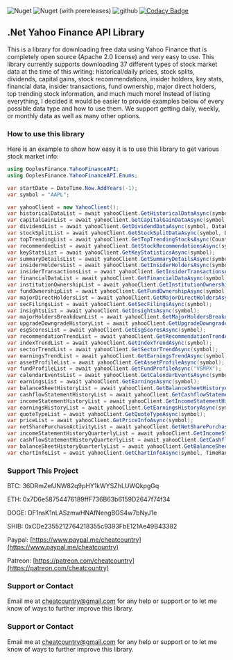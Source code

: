 ![Nuget](https://img.shields.io/nuget/dt/OoplesFinance.YahooFinanceAPI?style=plastic)
![Nuget (with prereleases)](https://img.shields.io/nuget/vpre/OoplesFinance.YahooFinanceAPI?style=plastic)
![github](https://img.shields.io/github/license/ooples/OoplesFinance.YahooFinanceAPI?style=plastic)
[![Codacy Badge](https://api.codacy.com/project/badge/Grade/147ed8075c6048ffb3b335b445e83738)](https://app.codacy.com/gh/ooples/OoplesFinance.YahooFinanceAPI?utm_source=github.com&utm_medium=referral&utm_content=ooples/OoplesFinance.YahooFinanceAPI&utm_campaign=Badge_Grade_Settings)

## .Net Yahoo Finance API Library

This is a library for downloading free data using Yahoo Finance that is completely open source (Apache 2.0 license) and very easy to use. 
This library currently supports downloading 37 different types of stock market data at the time of this writing: 
historical/daily prices, stock splits, dividends, capital gains, stock recommendations, insider holders, key stats, financial data, 
insider transactions, fund ownership, major direct holders, top trending stock information, and much much more! 
Instead of listing everything, I decided it would be easier to provide examples below of every possible data type and how to use them. 
We support getting daily, weekly, or monthly data as well as many other options.


### How to use this library

Here is an example to show how easy it is to use this library to get various stock market info:

```cs
using OoplesFinance.YahooFinanceAPI;
using OoplesFinance.YahooFinanceAPI.Enums;

var startDate = DateTime.Now.AddYears(-1);
var symbol = "AAPL";

var yahooClient = new YahooClient();
var historicalDataList = await yahooClient.GetHistoricalDataAsync(symbol, DataFrequency.Daily, startDate);
var capitalGainList = await yahooClient.GetCapitalGainDataAsync(symbol, DataFrequency.Monthly, startDate);
var dividendList = await yahooClient.GetDividendDataAsync(symbol, DataFrequency.Weekly, startDate);
var stockSplitList = await yahooClient.GetStockSplitDataAsync(symbol, DataFrequency.Monthly, startDate);
var topTrendingList = await yahooClient.GetTopTrendingStocksAsync(Country.UnitedStates, 10);
var recommendedList = await yahooClient.GetStockRecommendationsAsync(symbol);
var keyStatsList = await yahooClient.GetKeyStatisticsAsync(symbol);
var summaryDetailsList = await yahooClient.GetSummaryDetailsAsync(symbol);
var insiderHoldersList = await yahooClient.GetInsiderHoldersAsync(symbol);
var insiderTransactionsList = await yahooClient.GetInsiderTransactionsAsync(symbol);
var financialDataList = await yahooClient.GetFinancialDataAsync(symbol);
var institutionOwnershipList = await yahooClient.GetInstitutionOwnershipAsync(symbol);
var fundOwnershipList = await yahooClient.GetFundOwnershipAsync(symbol);
var majorDirectHoldersList = await yahooClient.GetMajorDirectHoldersAsync(symbol);
var secFilingsList = await yahooClient.GetSecFilingsAsync(symbol);
var insightsList = await yahooClient.GetInsightsAsync(symbol);
var majorHoldersBreakdownList = await yahooClient.GetMajorHoldersBreakdownAsync(symbol);
var upgradeDowngradeHistoryList = await yahooClient.GetUpgradeDowngradeHistoryAsync(symbol);
var esgScoresList = await yahooClient.GetEsgScoresAsync(symbol);
var recommendationTrendList = await yahooClient.GetRecommendationTrendAsync(symbol);
var indexTrendList = await yahooClient.GetIndexTrendAsync(symbol);
var sectorTrendList = await yahooClient.GetSectorTrendAsync(symbol);
var earningsTrendList = await yahooClient.GetEarningsTrendAsync(symbol);
var assetProfileList = await yahooClient.GetAssetProfileAsync(symbol);
var fundProfileList = await yahooClient.GetFundProfileAsync("VSMPX");
var calendarEventsList = await yahooClient.GetCalendarEventsAsync(symbol);
var earningsList = await yahooClient.GetEarningsAsync(symbol);
var balanceSheetHistoryList = await yahooClient.GetBalanceSheetHistoryAsync(symbol);
var cashflowStatementHistoryList = await yahooClient.GetCashflowStatementHistoryAsync(symbol);
var incomeStatementHistoryList = await yahooClient.GetIncomeStatementHistoryAsync(symbol);
var earningsHistoryList = await yahooClient.GetEarningsHistoryAsync(symbol);
var quoteTypeList = await yahooClient.GetQuoteTypeAsync(symbol);
var priceList = await yahooClient.GetPriceInfoAsync(symbol);
var netSharePurchaseActivityList = await yahooClient.GetNetSharePurchaseActivityAsync(symbol);
var incomeStatementHistoryQuarterlyList = await yahooClient.GetIncomeStatementHistoryQuarterlyAsync(symbol);
var cashflowStatementHistoryQuarterlyList = await yahooClient.GetCashflowStatementHistoryQuarterlyAsync(symbol);
var balanceSheetHistoryQuarterlyList = await yahooClient.GetBalanceSheetHistoryQuarterlyAsync(symbol);
var chartInfoList = await yahooClient.GetChartInfoAsync(symbol, TimeRange._1Day, TimeInterval._1Minute);
```


### Support This Project

BTC: 36DRmZefJNW82q9pHY1kWYSZhLUWQkpgGq

ETH: 0x7D6e58754476189ffF736B63b6159D2647f74f34

DOGE: DF1nsK1nLASzmwHNAfNengBGS4w7bNyJ1e

SHIB: 0xCDe2355212764218355c9393FbE121Ae49B43382

Paypal: [https://www.paypal.me/cheatcountry](https://www.paypal.me/cheatcountry)

Patreon: [https://patreon.com/cheatcountry](https://patreon.com/cheatcountry)


### Support or Contact

Email me at cheatcountry@gmail.com for any help or support or to let me know of ways to further improve this library.
### Support or Contact

Email me at cheatcountry@gmail.com for any help or support or to let me know of ways to further improve this library.
